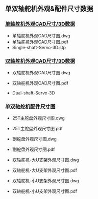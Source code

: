 ## 单双轴舵机外观&配件尺寸数据



### [单轴舵机外观CAD尺寸/3D数据](https://github.com/servodevelop/servo-dimension/tree/main/%E6%A0%87%E5%87%86%E5%B0%BA%E5%AF%B8%E5%8D%95%E5%8F%8C%E8%BD%B4%E8%88%B5%E6%9C%BA%E5%A4%96%E8%A7%82%E5%B0%BA%E5%AF%B8%E6%95%B0%E6%8D%AE/%E6%A0%87%E5%87%86%E5%B0%BA%E5%AF%B8%E5%8D%95%E5%8F%8C%E8%BD%B4%E8%88%B5%E6%9C%BA-%E5%A4%96%E8%A7%82%E5%B0%BA%E5%AF%B8%E5%9B%BE)

- 单轴舵机外观CAD尺寸图.dwg
- 单轴舵机外观CAD尺寸图.pdf
- Single-shaft-Servo-3D.stp



### [双轴舵机外观CAD尺寸/3D数据](https://github.com/servodevelop/servo-dimension/tree/main/%E6%A0%87%E5%87%86%E5%B0%BA%E5%AF%B8%E5%8D%95%E5%8F%8C%E8%BD%B4%E8%88%B5%E6%9C%BA%E5%A4%96%E8%A7%82%E5%B0%BA%E5%AF%B8%E6%95%B0%E6%8D%AE/%E6%A0%87%E5%87%86%E5%B0%BA%E5%AF%B8%E5%8D%95%E5%8F%8C%E8%BD%B4%E8%88%B5%E6%9C%BA-%E5%A4%96%E8%A7%823D%E6%95%B0%E6%8D%AE)

- 双轴舵机外观CAD尺寸图.dwg

- 双轴舵机外观CAD尺寸图.pdf

- Dual-shaft-Servo-3D

  

### [单双轴舵机配件尺寸图](https://github.com/servodevelop/servo-dimension/tree/main/%E5%8D%95%E5%8F%8C%E8%BD%B4%E8%88%B5%E6%9C%BA%E9%85%8D%E4%BB%B6%E5%B0%BA%E5%AF%B8%E5%9B%BE)

- 25T主舵盘外观尺寸图.dwg

- 25T主舵盘外观尺寸图.pdf

- 副舵盘外观尺寸图.dwg

- 副舵盘外观尺寸图.pdf

- 双轴舵机-大U支架外观尺寸图.dwg

- 双轴舵机-大U支架外观尺寸图.pdf

- 双轴舵机-小U支架外观尺寸图.dwg

- 双轴舵机-小U支架外观尺寸图.pdf

  
